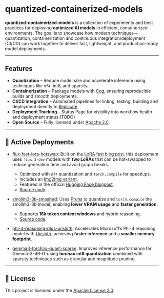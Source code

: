 # quantized-containerized-models

**quantized-containerized-models** is a collection of experiments and best practices for deploying **optimized AI models** in efficient, containerized environments. The goal is to showcase how modern techniques—quantization, containerization and continuous integration/deployment (CI/CD) can work together to deliver fast, lightweight, and production-ready model deployments.

---

## Features

* **Quantization** – Reduce model size and accelerate inference using techniques like `nf4`, int8, and sparsity.
* **Containerization** – Package models with [Cog](https://cog.run/), ensuring reproducible builds and smooth deployments.
* **CI/CD Integration** – Automated pipelines for linting, testing, building and deployment directly to [Replicate](https://replicate.com).
* **Deployment Tracking** – Status Page for visibility into workflow health and deployment status.(TODO)
* **Open Source** – Fully licensed under [Apache 2.0](LICENSE).

---

## 🚀 Active Deployments

* [flux-fast-lora-hotswap](https://replicate.com/paragekbote/flux-fast-lora-hotswap):
  Built on the [LoRA fast blog post](https://huggingface.co/blog/lora-fast), this deployment uses `flux.1-dev` models with **two LoRAs** that can be hot-swapped to reduce generation time and avoid graph breaks.

  * Optimized with `nf4` quantization and `torch.compile` for speedups.
  * Includes an [Img2Img variant](https://replicate.com/paragekbote/flux-fast-lora-hotswap-img2img).
  * Featured in the official [Hugging Face blogpost](https://huggingface.co/blog/lora-fast#resources).
  * [Source code](https://github.com/ParagEkbote/quantized-containerized-models/tree/58e64c6e652b2f82f10cab42f25c4093a1252974/flux.1-dev).

* [smollm3-3b-smashed](https://replicate.com/paragekbote/smollm3-3b-smashed):
  Uses [Pruna](https://github.com/PrunaAI/pruna) to quantize and `torch.compile` the smollm3-3b model, enabling **lower VRAM usage** and **faster generation**.

  * Supports **16k token context windows** and hybrid reasoning.
  * [Source code](https://github.com/ParagEkbote/quantized-containerized-models/blob/9b914464ffe521506c68146f7109572ffffaa520/smollm3-3b-pruna/predict.py).

* [phi-4-reasoning-plus-unsloth](https://replicate.com/paragekbote/phi-4-reasoning-plus-unsloth):
  Accelerates Microsoft’s Phi-4 reasoning model with [Unsloth](https://docs.unsloth.ai/), achieving **faster inference** and a **smaller memory footprint**.

* [gemma3-torchao-quant-sparse](https://replicate.com/paragekbote/gemma3-torchao-quant-sparse):
  Improves inference performance for Gemma-3-4B-IT using **torchao int8 quantization** combined with sparsity techniques such as granular and magnitude pruning.

---

## 📜 License

This project is licensed under the [Apache License 2.0](LICENSE).
